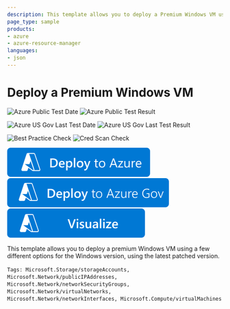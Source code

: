 ```yaml
---
description: This template allows you to deploy a Premium Windows VM using a few different options for the Windows version, using the latest patched version.
page_type: sample
products:
- azure
- azure-resource-manager
languages:
- json
---
```

# Deploy a Premium Windows VM

![Azure Public Test Date](https://azurequickstartsservice.blob.core.windows.net/badges/quickstarts/microsoft.compute/premium-storage-windows-vm/PublicLastTestDate.svg)
![Azure Public Test Result](https://azurequickstartsservice.blob.core.windows.net/badges/quickstarts/microsoft.compute/premium-storage-windows-vm/PublicDeployment.svg)

![Azure US Gov Last Test Date](https://azurequickstartsservice.blob.core.windows.net/badges/quickstarts/microsoft.compute/premium-storage-windows-vm/FairfaxLastTestDate.svg)
![Azure US Gov Last Test Result](https://azurequickstartsservice.blob.core.windows.net/badges/quickstarts/microsoft.compute/premium-storage-windows-vm/FairfaxDeployment.svg)

![Best Practice Check](https://azurequickstartsservice.blob.core.windows.net/badges/quickstarts/microsoft.compute/premium-storage-windows-vm/BestPracticeResult.svg)
![Cred Scan Check](https://azurequickstartsservice.blob.core.windows.net/badges/quickstarts/microsoft.compute/premium-storage-windows-vm/CredScanResult.svg)

[![Deploy To Azure](https://raw.githubusercontent.com/Azure/azure-quickstart-templates/master/1-CONTRIBUTION-GUIDE/images/deploytoazure.svg?sanitize=true)](https://portal.azure.com/#create/Microsoft.Template/uri/https%3A%2F%2Fraw.githubusercontent.com%2FAzure%2Fazure-quickstart-templates%2Fmaster%2Fquickstarts%2Fmicrosoft.compute%2Fpremium-storage-windows-vm%2Fazuredeploy.json)
[![Deploy To Azure US Gov](https://raw.githubusercontent.com/Azure/azure-quickstart-templates/master/1-CONTRIBUTION-GUIDE/images/deploytoazuregov.svg?sanitize=true)](https://portal.azure.us/#create/Microsoft.Template/uri/https%3A%2F%2Fraw.githubusercontent.com%2FAzure%2Fazure-quickstart-templates%2Fmaster%2Fquickstarts%2Fmicrosoft.compute%2Fpremium-storage-windows-vm%2Fazuredeploy.json)
[![Visualize](https://raw.githubusercontent.com/Azure/azure-quickstart-templates/master/1-CONTRIBUTION-GUIDE/images/visualizebutton.svg?sanitize=true)](http://armviz.io/#/?load=https%3A%2F%2Fraw.githubusercontent.com%2FAzure%2Fazure-quickstart-templates%2Fmaster%2Fquickstarts%2Fmicrosoft.compute%2Fpremium-storage-windows-vm%2Fazuredeploy.json)

This template allows you to deploy a premium Windows VM using a few different options for the Windows version, using the latest patched version.

`Tags: Microsoft.Storage/storageAccounts, Microsoft.Network/publicIPAddresses, Microsoft.Network/networkSecurityGroups, Microsoft.Network/virtualNetworks, Microsoft.Network/networkInterfaces, Microsoft.Compute/virtualMachines`
